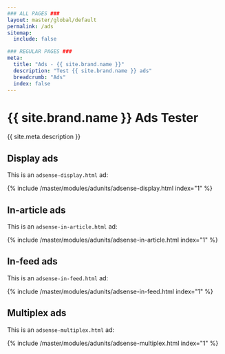 ```yaml
---
### ALL PAGES ###
layout: master/global/default
permalink: /ads
sitemap:
  include: false

### REGULAR PAGES ###
meta:
  title: "Ads - {{ site.brand.name }}"
  description: "Test {{ site.brand.name }} ads"
  breadcrumb: "Ads"
  index: false
---
```

# {{ site.brand.name }} Ads Tester
{{ site.meta.description }}

## Display ads
This is an `adsense-display.html` ad:

{% include /master/modules/adunits/adsense-display.html index="1" %}

## In-article ads
This is an `adsense-in-article.html` ad:

{% include /master/modules/adunits/adsense-in-article.html index="1" %}

## In-feed ads
This is an `adsense-in-feed.html` ad:

{% include /master/modules/adunits/adsense-in-feed.html index="1" %}

## Multiplex ads
This is an `adsense-multiplex.html` ad:

{% include /master/modules/adunits/adsense-multiplex.html index="1" %}


<script>
  Manager.ready(function () {
    Manager.account().import()
    .then(function (Account) {
      var account = new Account();

      account.resolve()
      .then(function (properties) {
        accountData = properties;

        console.log('.account().resolve()', accountData);

        account.handleAccount({
          plan: {
            id: 'premium',
          }
        })

        return;
      })
      .catch(function (e) {
        console.error('.account().resolve()', e);
      })
    })
    .catch(function (e) {
      console.error('.account().resolve()', e);
    })
  })
</script>
